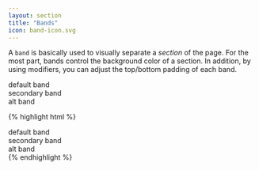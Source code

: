 ```yaml
---
layout: section
title: "Bands"
icon: band-icon.svg
---
```

A `band` is basically used to visually separate a _section_ of the page. For the most part, bands control the background color of a section. In addition, by using modifiers, you can adjust the top/bottom padding of each band.

<div class="demo">
    <div class="demo--section">
        <div class="band demo--block--SPACE">default band</div>
        <div class="band band--secondary demo--block--SPACE">secondary band</div>
        <div class="band band--alt demo--block--SPACE">alt band</div>
    </div>

{% highlight html %}
<html>
    <body>
        <div class="band">
            default band
        </div>
        <div class="band band--secondary">
            secondary band
        </div>
        <div class="band band--alt">
            alt band
        </div>
    </body>
</html>
{% endhighlight %}
</div>
